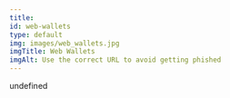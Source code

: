 ```yaml
--- 
title: 
id: web-wallets
type: default
img: images/web_wallets.jpg
imgTitle: Web Wallets
imgAlt: Use the correct URL to avoid getting phished
---
```


undefined

